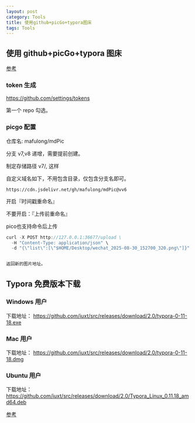 ```yaml
---
layout: post
category: Tools
title: 使用github+picGo+typora图床
tags: Tools
---
```


## 使用 github+picGo+typora 图床

[参考](https://blog.csdn.net/qq_36376089/article/details/107429913)

### token 生成

https://github.com/settings/tokens

第一个 repo 勾选。

### picgo 配置

仓库名: mafulong/mdPic

分支 v7,v8 递增，需要提前创建。

制定存储路径 v7/, 这样

自定义域名如下，不用包含目录，仅包含分支名即可。

```
https://cdn.jsdelivr.net/gh/mafulong/mdPic@vv6
```

开启『时间戳重命名』

不要开启：『上传前重命名』





pico也支持命令后上传

```scala
curl -X POST http://127.0.0.1:36677/upload \
  -H "Content-Type: application/json" \
  -d "{\"list\":[\"$HOME/Desktop/wechat_2025-08-30_152700_320.png\"]}"


返回新的图片地址。
```



## Typora 免费版本下载

### Windows 用户

下载地址： https://github.com/iuxt/src/releases/download/2.0/typora-0-11-18.exe

### Mac 用户

下载地址： https://github.com/iuxt/src/releases/download/2.0/typora-0-11-18.dmg

### Ubuntu 用户

下载地址：https://github.com/iuxt/src/releases/download/2.0/Typora_Linux_0.11.18_amd64.deb

[参考](https://zahui.fan/posts/64b52e0d/)
